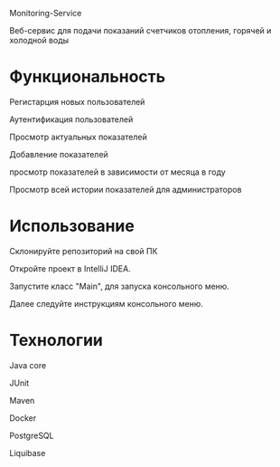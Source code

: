  Monitoring-Service

Веб-сервис для подачи показаний счетчиков отопления, горячей и холодной воды

# Функциональность

Регистарция новых пользователей

Аутентификация пользователей

Просмотр актуальных показателей

Добавление показателей

просмотр показателей в зависимости от месяца в году

Просмотр всей истории показателей для администраторов


# Использование

Склонируйте репозиторий на свой ПК

Откройте проект в IntelliJ IDEA.

Запустите класс "Main", для запуска консольного меню.

Далее следуйте инструкциям консольного меню.

# Технологии

Java core

JUnit

Maven

Docker

PostgreSQL

Liquibase

